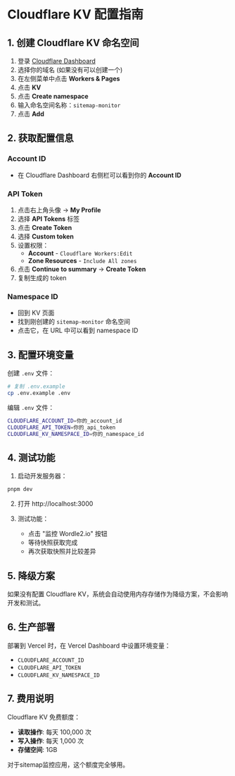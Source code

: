 # Cloudflare KV 配置指南

## 1. 创建 Cloudflare KV 命名空间

1. 登录 [Cloudflare Dashboard](https://dash.cloudflare.com)
2. 选择你的域名 (如果没有可以创建一个)
3. 在左侧菜单中点击 **Workers & Pages**
4. 点击 **KV**
5. 点击 **Create namespace**
6. 输入命名空间名称：`sitemap-monitor`
7. 点击 **Add**

## 2. 获取配置信息

### Account ID
- 在 Cloudflare Dashboard 右侧栏可以看到你的 **Account ID**

### API Token
1. 点击右上角头像 → **My Profile**
2. 选择 **API Tokens** 标签
3. 点击 **Create Token**
4. 选择 **Custom token**
5. 设置权限：
   - **Account** - `Cloudflare Workers:Edit`
   - **Zone Resources** - `Include All zones`
6. 点击 **Continue to summary** → **Create Token**
7. 复制生成的 token

### Namespace ID
- 回到 KV 页面
- 找到刚创建的 `sitemap-monitor` 命名空间
- 点击它，在 URL 中可以看到 namespace ID

## 3. 配置环境变量

创建 `.env` 文件：

```bash
# 复制 .env.example
cp .env.example .env
```

编辑 `.env` 文件：

```bash
CLOUDFLARE_ACCOUNT_ID=你的_account_id
CLOUDFLARE_API_TOKEN=你的_api_token
CLOUDFLARE_KV_NAMESPACE_ID=你的_namespace_id
```

## 4. 测试功能

1. 启动开发服务器：
```bash
pnpm dev
```

2. 打开 http://localhost:3000

3. 测试功能：
   - 点击 "监控 Wordle2.io" 按钮
   - 等待快照获取完成
   - 再次获取快照并比较差异

## 5. 降级方案

如果没有配置 Cloudflare KV，系统会自动使用内存存储作为降级方案，不会影响开发和测试。

## 6. 生产部署

部署到 Vercel 时，在 Vercel Dashboard 中设置环境变量：
- `CLOUDFLARE_ACCOUNT_ID`
- `CLOUDFLARE_API_TOKEN` 
- `CLOUDFLARE_KV_NAMESPACE_ID`

## 7. 费用说明

Cloudflare KV 免费额度：
- **读取操作**: 每天 100,000 次
- **写入操作**: 每天 1,000 次
- **存储空间**: 1GB

对于sitemap监控应用，这个额度完全够用。